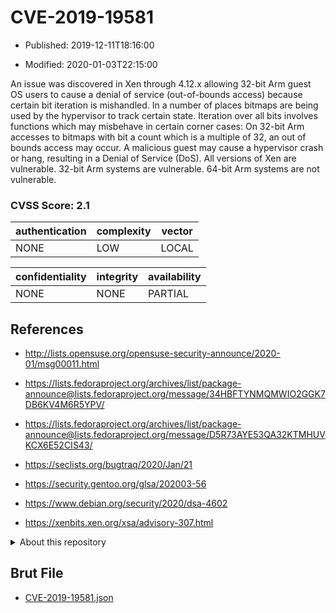 # CVE-2019-19581

- Published: 2019-12-11T18:16:00

- Modified: 2020-01-03T22:15:00

An issue was discovered in Xen through 4.12.x allowing 32-bit Arm guest OS users to cause a denial of service (out-of-bounds access) because certain bit iteration is mishandled. In a number of places bitmaps are being used by the hypervisor to track certain state. Iteration over all bits involves functions which may misbehave in certain corner cases: On 32-bit Arm accesses to bitmaps with bit a count which is a multiple of 32, an out of bounds access may occur. A malicious guest may cause a hypervisor crash or hang, resulting in a Denial of Service (DoS). All versions of Xen are vulnerable. 32-bit Arm systems are vulnerable. 64-bit Arm systems are not vulnerable.

### CVSS Score: **2.1**

| authentication | complexity | vector |
| --- | --- | --- |
| NONE | LOW | LOCAL |

| confidentiality | integrity | availability |
| --- | --- | --- |
| NONE | NONE | PARTIAL |

## References

* http://lists.opensuse.org/opensuse-security-announce/2020-01/msg00011.html

* https://lists.fedoraproject.org/archives/list/package-announce@lists.fedoraproject.org/message/34HBFTYNMQMWIO2GGK7DB6KV4M6R5YPV/

* https://lists.fedoraproject.org/archives/list/package-announce@lists.fedoraproject.org/message/D5R73AYE53QA32KTMHUVKCX6E52CIS43/

* https://seclists.org/bugtraq/2020/Jan/21

* https://security.gentoo.org/glsa/202003-56

* https://www.debian.org/security/2020/dsa-4602

* https://xenbits.xen.org/xsa/advisory-307.html

<details>
<summary>About this repository</summary> 

  This repository is part of the project [Live Hack CVE](https://github.com/Live-Hack-CVE). Main website can be found [www.live-hack.org](https://www.live-hack.org) 
  
  Made by [Sn0wAlice](https://github.com/Sn0wAlice) for the people that care about security and need to have a feed of the latest CVEs. Hope you enjoy it, don't forget to star the repo and follow me on [Twitter](https://twitter.com/Sn0wAlice) and [Github](https://github.com/Sn0wAlice). And that is my [personnal website](https://www.alice-snow.me/)

  - [Home Page](https://github.com/Live-Hack-CVE)
  - [Framework](https://github.com/Live-Hack-CVE/cve-framework)
  - [CVE database](https://github.com/Live-Hack-CVE/full_database)
  - [Changelog](https://github.com/Live-Hack-CVE/Changelog)
</details>

## Brut File

* [CVE-2019-19581.json](https://raw.githubusercontent.com/Live-Hack-CVE/full_database/main/cves/2019/CVE-2019-19581.json)

